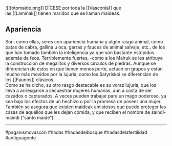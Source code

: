 ![[fotomaide.png]]
DÍCESE por toda la [[Vasconia]] que las [[Laminak]] tienen maridos que se llaman maideak.
## Apariencia
Son, como ellas, seres con apariencia humana y algún rasgo animal, como patas de cabra, gallina u oca, garras y fauces de animal salvaje, etc., de los que han tomado también la inteligencia ya que son bastante estúpidos además de feos. Terriblemente fuertes, -como a los Mairuk se les atribuye la construcción de megalitos y diversos círculos de piedras. Aunque se diferencian de estos en que tienen menos porte, actúan en grupos y están mucho más movidos por la lujuria, como los Satyriskoi se diferencian de los [[Faunos]] clásicos.  
Como se ha dicho, su otro rasgo destacable es su voraz lujuria, que los lleva a arriesgarse a secuestrar mujeres humanas, aun a costa de ser cazados o capturados. A veces pueden trabajar para un mago poderoso, ya sea bajo los efectos de un hechizo o por la promesa de poseer una mujer.  
También se asegura que existen maideak amistosos que puede proteger las casas de aquéllos que les dejan comida, y que reciben el nombre de saindi-maindi (“santo maide”).

--- 
#paganismovascón #hadas #hadasdelbosque #hadasdelafertilidad #antiguagente 
